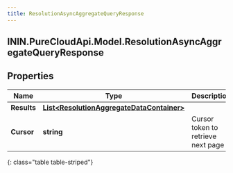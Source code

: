 ```yaml
---
title: ResolutionAsyncAggregateQueryResponse
---
```

## ININ.PureCloudApi.Model.ResolutionAsyncAggregateQueryResponse

## Properties

|Name | Type | Description | Notes|
|------------ | ------------- | ------------- | -------------|
| **Results** | [**List&lt;ResolutionAggregateDataContainer&gt;**](ResolutionAggregateDataContainer.html) |  | [optional] |
| **Cursor** | **string** | Cursor token to retrieve next page | [optional] |
{: class="table table-striped"}


